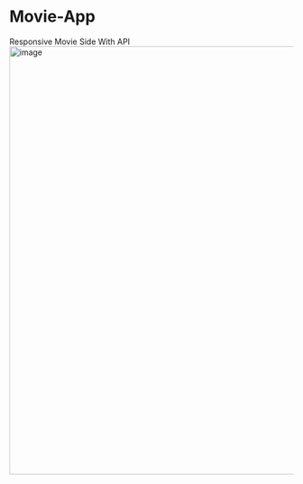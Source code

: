 # Movie-App
Responsive Movie Side With API
<img width="760" alt="image" src="https://user-images.githubusercontent.com/99492479/173140967-4b416af5-683a-4b2b-9ebc-7cb5cfdaffb2.png">
